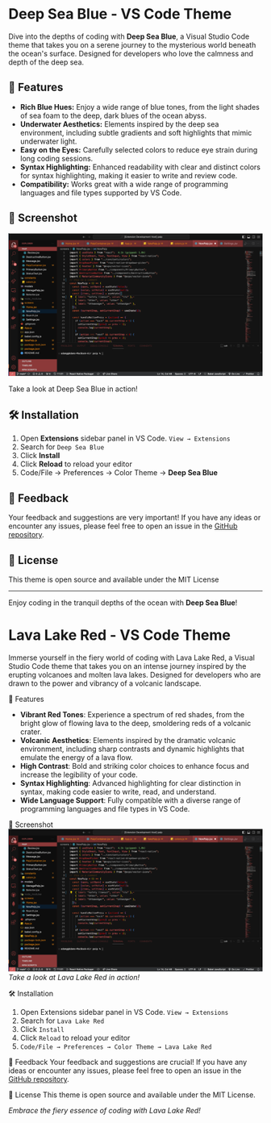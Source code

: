 # Deep Sea Blue - VS Code Theme

Dive into the depths of coding with **Deep Sea Blue**, a Visual Studio Code theme that takes you on a serene journey to the mysterious world beneath the ocean's surface. Designed for developers who love the calmness and depth of the deep sea.

## 🌊 Features

- **Rich Blue Hues:** Enjoy a wide range of blue tones, from the light shades of sea foam to the deep, dark blues of the ocean abyss.
- **Underwater Aesthetics:** Elements inspired by the deep sea environment, including subtle gradients and soft highlights that mimic underwater light.
- **Easy on the Eyes:** Carefully selected colors to reduce eye strain during long coding sessions.
- **Syntax Highlighting:** Enhanced readability with clear and distinct colors for syntax highlighting, making it easier to write and review code.
- **Compatibility:** Works great with a wide range of programming languages and file types supported by VS Code.

## 📸 Screenshot

![Deep Sea Blue Theme](screenshot.png)

Take a look at Deep Sea Blue in action!

## 🛠 Installation

1. Open **Extensions** sidebar panel in VS Code. `View → Extensions`
2. Search for `Deep Sea Blue`
3. Click **Install**
4. Click **Reload** to reload your editor
5. Code/File → Preferences → Color Theme → **Deep Sea Blue**

## 📝 Feedback

Your feedback and suggestions are very important! If you have any ideas or encounter any issues, please feel free to open an issue in the [GitHub repository]("https:/github.com/akcodeworks/lava-lake-red).

## 📘 License

This theme is open source and available under the MIT License

---

Enjoy coding in the tranquil depths of the ocean with **Deep Sea Blue**!

# Lava Lake Red - VS Code Theme

Immerse yourself in the fiery world of coding with Lava Lake Red, a Visual Studio Code theme that takes you on an intense journey inspired by the erupting volcanoes and molten lava lakes. Designed for developers who are drawn to the power and vibrancy of a volcanic landscape.

🌋 Features

- **Vibrant Red Tones**: Experience a spectrum of red shades, from the bright glow of flowing lava to the deep, smoldering reds of a volcanic crater.
- **Volcanic Aesthetics**: Elements inspired by the dramatic volcanic environment, including sharp contrasts and dynamic highlights that emulate the energy of a lava flow.
- **High Contrast**: Bold and striking color choices to enhance focus and increase the legibility of your code.
- **Syntax Highlighting**: Advanced highlighting for clear distinction in syntax, making code easier to write, read, and understand.
- **Wide Language Support**: Fully compatible with a diverse range of programming languages and file types in VS Code.

📸 Screenshot
![Lava Lake Red Theme](screenshot.png)
_Take a look at Lava Lake Red in action!_

🛠 Installation

1. Open Extensions sidebar panel in VS Code. `View → Extensions`
2. Search for `Lava Lake Red`
3. Click `Install`
4. Click `Reload` to reload your editor
5. `Code/File → Preferences → Color Theme → Lava Lake Red`

📝 Feedback
Your feedback and suggestions are crucial! If you have any ideas or encounter any issues, please feel free to open an issue in the [GitHub repository](#).

📘 License
This theme is open source and available under the MIT License.

_Embrace the fiery essence of coding with Lava Lake Red!_
